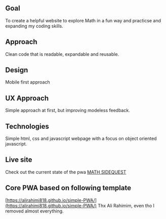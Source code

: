 ## Goal
To create a helpful website to explore Math in a fun way and practicse and expanding my coding skills.

## Approach
Clean code that is readable, expandable and reusable.

## Design
Mobile first approach

## UX Approach
Simple approach at first, but improving modeless feedback.

## Technologies
Simple html, css and javascript webpage with a focus on object oriented javascript.

## Live site
Check out the current state of the pwa
[MATH SIDEQUEST](https://strobobrain.github.io/MathSidequest/ "Visit the live version")


## Core PWA based on following template
[https://alirahimi818.github.io/simple-PWA/](https://alirahimi818.github.io/simple-PWA/)
Thx Ali Rahimim, even tho I removed almost everything.